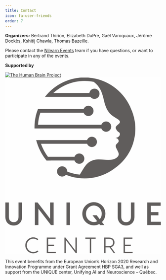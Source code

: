 ```yaml
---
title: Contact
icon: fa-user-friends
order: 7
---
```


**Organizers:** Bertrand Thirion, Elizabeth DuPre, Gaël Varoquaux, Jérôme Dockès, Kshitij Chawla, Thomas Bazeille.

Please contact the [Nilearn Events](mailto:nilearn.events@gmail.com) team if you have questions, or want to participate in any of the events.

**Supported by**

[![The Human Brain
Project](https://sos-ch-dk-2.exo.io/public-website-production/img/HBP.png)](https://www.humanbrainproject.eu/en/)
<a
href="http://www.frqnt.gouv.qc.ca/en/la-recherche/la-recherche-financee-par-le-frqnt/regroupements-de-chercheurs/groupe/unifying-ai-and-neuroscience--quebec-unique--pb56gail1573584475020" height="75px">
<img src="assets/images/unique-logo.png" alt='Unifying AI and Neuroscience – Québec
(UNIQUE)'></a>

This event benefits from the European Union’s Horizon 2020 Research and
Innovation Programme under Grant Agreement HBP SGA3, and well as support
from the UNIQUE center, Unifying AI and Neuroscience – Québec.
